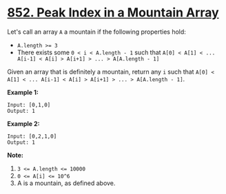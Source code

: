 # [852. Peak Index in a Mountain Array](https://leetcode.com/problems/peak-index-in-a-mountain-array/description)
Let's call an array `A` a mountain if the following properties hold:

* `A.length >= 3`
* There exists some `0 < i < A.length - 1` such that `A[0] < A[1] < ... A[i-1] < A[i] > A[i+1] > ... > A[A.length - 1]`

Given an array that is definitely a mountain, return any `i` such that `A[0] < A[1] < ... A[i-1] < A[i] > A[i+1] > ... > A[A.length - 1]`.

**Example 1:**
```
Input: [0,1,0]
Output: 1
```
**Example 2:**
```
Input: [0,2,1,0]
Output: 1
```
**Note:**

1. `3 <= A.length <= 10000`
2. `0 <= A[i] <= 10^6`
3. A is a mountain, as defined above.